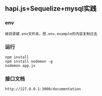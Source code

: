 ## hapi.js+Sequelize+mysql实践

### env
```
根目录建.env文件夹，把.env.example的内容复制过去
```

### 运行
```
npm install
npm install nodemon -g
nodemon app.js
```

### 接口文档
```
http://127.0.0.1:3000/documentation
```